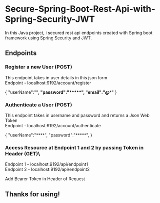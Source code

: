 # Secure-Spring-Boot-Rest-Api-with-Spring-Security-JWT

In this Java project, i secured rest api endpoints created with Spring boot framework using Spring Security and JWT.

## Endpoints

### Register a new User (POST)
This endpoint takes in user details in this json form\
Endpoint - localhost:9192/account/register

{
  "userName":"****",
  "password":"*****",
  "email":"*******@****"
}


### Authenticate a User (POST)
This endpoint takes in username and password and returns a Json Web Token\
Endpoint - localhost:9192/account/authenticate

{
  "userName":"****",
  "password":"*****",
}

### Access Resource at Endpoint 1 and 2 by passing Token in Header (GET)\
Endpoint 1 - localhost:9192/api/endpoint1\
Endpoint 2 - localhost:9192/api/endpoint2

Add Bearer Token in Header of Request


## Thanks for using!
